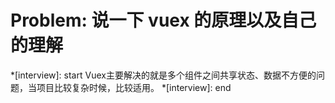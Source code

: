 # Problem: 说一下 vuex 的原理以及自己的理解

*[interview]: start
Vuex主要解决的就是多个组件之间共享状态、数据不方便的问题，当项目比较复杂时候，比较适用。
*[interview]: end
